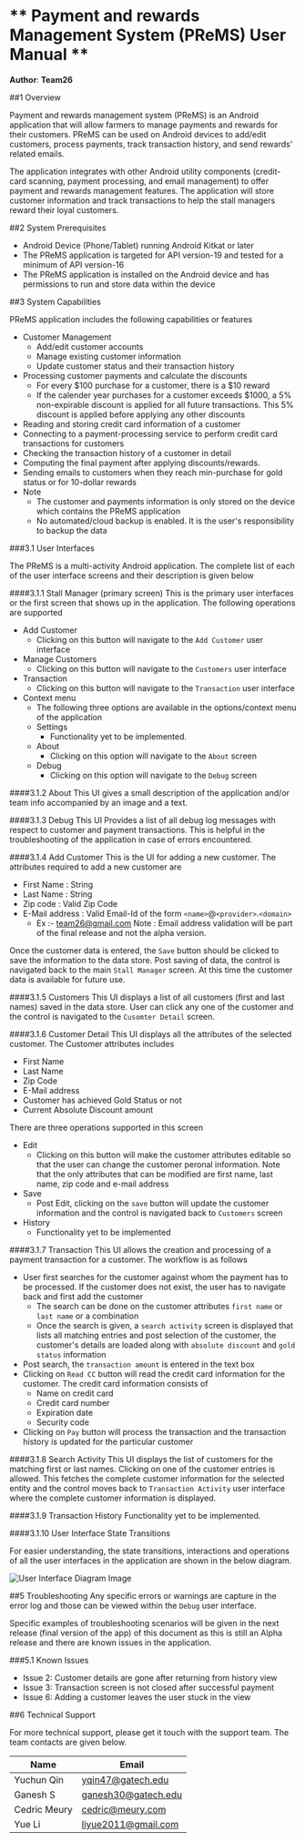 # ** Payment and rewards Management System (PReMS) User Manual **

**Author**: **Team26**

##1 Overview

Payment and rewards management system (PReMS) is an Android application that will allow farmers to manage payments and rewards for 
their customers. PReMS can be used on Android devices to add/edit customers, process payments, track transaction history, and send 
rewards' related emails.

The application integrates with other Android utility components (credit-card scanning, payment processing, and email management) to 
offer payment and rewards management features. The application will store customer information and track transactions to help the 
stall managers reward their loyal customers. 

##2 System Prerequisites

- Android Device (Phone/Tablet) running Android Kitkat or later
- The PReMS application is targeted for API version-19 and tested for a minimum of API version-16
- The PReMS application is installed on the Android device and has permissions to run and store data within the device

##3 System Capabilities

PReMS application includes the following capabilities or features

- Customer Management
	- Add/edit customer accounts
	- Manage existing customer information
	- Update customer status and their transaction history
- Processing customer payments and calculate the discounts
	- For every $100 purchase for a customer, there is a $10 reward
	- If the calender year purchases for a customer exceeds $1000, a 5% non-expirable discount is applied for all future 
	transactions. This 5% discount is applied before applying any other discounts
- Reading and storing credit card information of a customer
- Connecting to a payment-processing service to perform credit card transactions for customers
- Checking the transaction history of a customer in detail
- Computing the final payment after applying discounts/rewards.
- Sending emails to customers when they reach min-purchase for gold status or for 10-dollar rewards
- Note
	- The customer and payments information is only stored on the device which contains the PReMS application
	- No automated/cloud backup is enabled. It is the user's responsibility to backup the data

###3.1 User Interfaces

The PReMS is a multi-activity Android application. The complete list of each of the user interface screens and their description 
is given below

####3.1.1 Stall Manager (primary screen)
This is the primary user interfaces or the first screen that shows up in the application. The following operations are 
supported

- Add Customer
	- Clicking on this button will navigate to the `Add Customer` user interface
- Manage Customers
	- Clicking on this button will navigate to the `Customers` user interface
- Transaction
	- Clicking on this button will navigate to the `Transaction` user interface
- Context menu
	- The following three options are available in the options/context menu of the application 
	- Settings
		- Functionality yet to be implemented.
	- About
		- Clicking on this option will navigate to the `About` screen
	- Debug
		- Clicking on this option will navigate to the `Debug` screen

####3.1.2 About
This UI gives a small description of the application and/or team info accompanied by an image and a text.

####3.1.3 Debug
This UI Provides a list of all debug log messages with respect to customer and payment transactions. This is helpful
in the troubleshooting of the application in case of errors encountered.

####3.1.4 Add Customer
This is the UI for adding a new customer. The attributes required to add a new customer are

- First Name : String
- Last Name  : String
- Zip code   : Valid Zip Code
- E-Mail address : Valid Email-Id of the form `<name>`@`<provider>`.`<domain>`
	- Ex :- team26@gmail.com
  Note : Email address validation will be part of the final release and not the alpha version.

Once the customer data is entered, the `Save` button should be clicked to save the information to the data store. Post
saving of data, the control is navigated back to the main `Stall Manager` screen. At this time the customer data is
available for future use.

####3.1.5 Customers
This UI displays a list of all customers (first and last names) saved in the data store. User can click any one of 
the customer and the control is navigated to the `Cusomter Detail` screen.

####3.1.6 Customer Detail
This UI displays all the attributes of the selected customer. The Customer attributes includes

- First Name
- Last Name
- Zip Code
- E-Mail address
- Customer has achieved Gold Status or not
- Current Absolute Discount amount

There are three operations supported in this screen

- Edit
	- Clicking on this button will make the customer attributes editable so that the user can change the customer
	peronal information. Note that the only attributes that can be modified are first name, last name, zip code and
	e-mail address
- Save
	- Post Edit, clicking on the `save` button will update the customer information and the control is navigated
	back to `Customers` screen
- History
	- Functionality yet to be implemented

####3.1.7 Transaction
This UI allows the creation and processing of a payment transaction for a customer. The workflow is as follows

- User first searches for the customer against whom the payment has to be processed. If the customer does not exist,
the user has to navigate back and first add the customer
	- The search can be done on the customer attributes `first name` or `last name` or a combination
	- Once the search is given, a `search activity` screen is displayed that lists all matching entries and post selection 
	of the customer, the customer's details are loaded along with `absolute discount` and `gold status` information 
- Post search, the `transaction amount` is entered in the text box
- Clicking on `Read CC` button will read the credit card information for the customer. The credit card information consists of
	- Name on credit card
	- Credit card number
	- Expiration date
	- Security code 
- Clicking on `Pay` button will process the transaction and the transaction history is updated for the particular customer

####3.1.8 Search Activity
This UI displays the list of customers for the matching first or last names. Clicking on one of the customer entries is allowed.
This fetches the complete customer information for the selected entity and the control moves back to `Transaction Activity` user 
interface where the complete customer information is displayed.

####3.1.9 Transaction History
Functionality yet to be implemented.

####3.1.10 User Interface State Transitions 

For easier understanding, the state transitions, interactions and operations of all the user interfaces in the application 
are shown in the below diagram.

![User Interface Diagram Image](Images/UserInterface.png) 

##5 Troubleshooting
Any specific errors or warnings are capture in the error log and those can be viewed within the `Debug` user interface. 

Specific examples of troubleshooting scenarios will be given in the next release (final version of the app) of this document as 
this is still an Alpha release and there are known issues in the application.

###5.1 Known Issues

* Issue 2: Customer details are gone after returning from history view
* Issue 3: Transaction screen is not closed after successful payment
* Issue 6: Adding a customer leaves the user stuck in the view

##6 Technical Support

For more technical support, please get it touch with the support team. The team contacts are given below.

| Name         | Email               |
|--------------|---------------------|
| Yuchun Qin   | yqin47@gatech.edu   |
| Ganesh S     | ganesh30@gatech.edu |
| Cedric Meury | cedric@meury.com    |
| Yue Li       | liyue2011@gmail.com |
